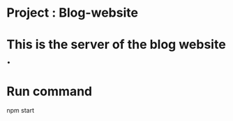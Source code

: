 # Project : Blog-website

# This is the server of the blog website .

# Run command 
  npm start
  
  


 


